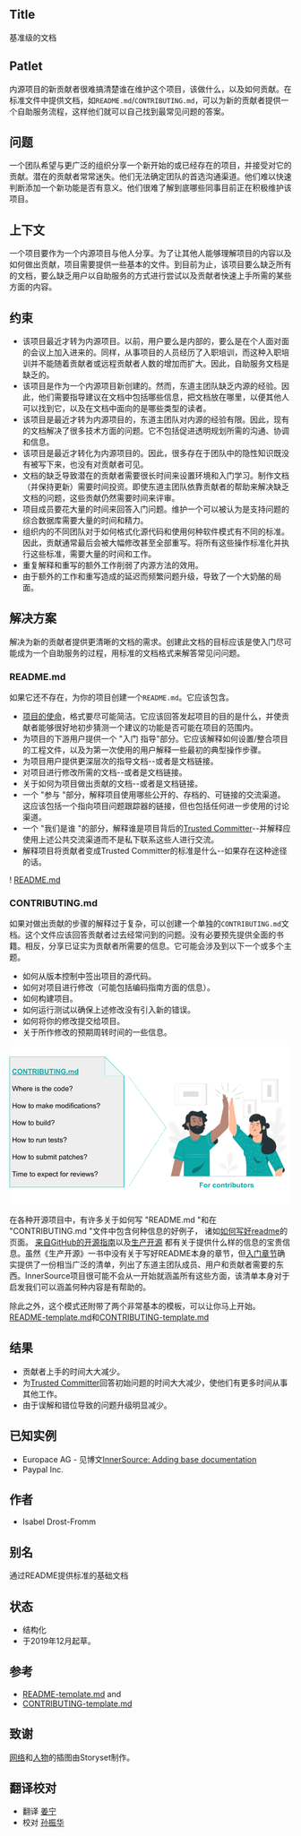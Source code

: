 ## Title

基准级的文档

## Patlet

内源项目的新贡献者很难搞清楚谁在维护这个项目，该做什么，以及如何贡献。在标准文件中提供文档，如`README.md`/`CONTRIBUTING.md`，可以为新的贡献者提供一个自助服务流程，这样他们就可以自己找到最常见问题的答案。

## 问题

一个团队希望与更广泛的组织分享一个新开始的或已经存在的项目，并接受对它的贡献。潜在的贡献者常常迷失。他们无法确定团队的首选沟通渠道。他们难以快速判断添加一个新功能是否有意义。他们很难了解到底哪些同事目前正在积极维护该项目。

## 上下文

一个项目要作为一个内源项目与他人分享。为了让其他人能够理解项目的内容以及如何做出贡献，项目需要提供一些基本的文件。到目前为止，该项目要么缺乏所有的文档，要么缺乏用户以自助服务的方式进行尝试以及贡献者快速上手所需的某些方面的内容。

## 约束

- 该项目最近才转为内源项目。以前，用户要么是内部的，要么是在个人面对面的会议上加入进来的。同样，从事项目的人员经历了入职培训，而这种入职培训并不能随着贡献者或远程贡献者人数的增加而扩大。因此，自助服务文档是缺乏的。
- 该项目是作为一个内源项目新创建的。然而，东道主团队缺乏内源的经验。因此，他们需要指导建议在文档中包括哪些信息，把文档放在哪里，以便其他人可以找到它，以及在文档中面向的是哪些类型的读者。
- 该项目是最近才转为内源项目的，东道主团队对内源的经验有限。因此，现有的文档解决了很多技术方面的问题。它不包括促进透明规划所需的沟通、协调和信息。
- 该项目是最近才转化为内源项目的。因此，很多存在于团队中的隐性知识既没有被写下来，也没有对贡献者可见。
- 文档的缺乏导致潜在的贡献者需要很长时间来设置环境和入门学习。制作文档（并保持更新）需要时间投资。即使东道主团队依靠贡献者的帮助来解决缺乏文档的问题，这些贡献仍然需要时间来评审。
- 项目成员要花大量的时间来回答入门问题。维护一个可以被认为是支持问题的综合数据库需要大量的时间和精力。
- 组织内的不同团队对于如何格式化源代码和使用何种软件模式有不同的标准。因此，贡献通常最后会被大幅修改甚至全部重写。将所有这些操作标准化并执行这些标准，需要大量的时间和工作。
- 重复解释和重写的额外工作削弱了内源方法的效用。
- 由于额外的工作和重写造成的延迟而频繁问题升级，导致了一个大奶酪的局面。

## 解决方案

解决为新的贡献者提供更清晰的文档的需求。创建此文档的目标应该是使入门尽可能成为一个自助服务的过程，用标准的文档格式来解答常见问问题。

### README.md

如果它还不存在，为你的项目创建一个`README.md`。它应该包含。

* [项目的使命](https://producingoss.com/en/producingoss.html#mission-statement)，格式要尽可能简洁。它应该回答发起项目的目的是什么，并使贡献者能够很好地初步猜测一个建议的功能是否可能在项目的范围内。
* 为项目的下游用户提供一个 "入门 指导"部分。它应该解释如何设置/整合项目的工程文件，以及为第一次使用的用户解释一些最初的典型操作步骤。
* 为项目用户提供更深层次的指导文档--或者是文档链接。
* 对项目进行修改所需的文档--或者是文档链接。
* 关于如何为项目做出贡献的文档--或者是文档链接。
* 一个 "参与 "部分，解释项目使用哪些公开的、存档的、可链接的交流渠道。这应该包括一个指向项目问题跟踪器的链接，但也包括任何进一步使用的讨论渠道。
* 一个 "我们是谁 "的部分，解释谁是项目背后的[Trusted Committer](./trusted-committer.md)--并解释应使用上述公共交流渠道而不是私下联系这些人进行交流。
* 解释项目将贡献者变成Trusted Committer的标准是什么--如果存在这种途径的话。

! [README.md](../../../assets/img/standard-base-documentation/README-for-users.png)

### CONTRIBUTING.md

如果对做出贡献的步骤的解释过于复杂，可以创建一个单独的`CONTRIBUTING.md`文档。这个文件应该回答贡献者过去经常问到的问题。没有必要预先提供全面的书籍。相反，分享已证实为贡献者所需要的信息。它可能会涉及到以下一个或多个主题。

* 如何从版本控制中签出项目的源代码。
* 如何对项目进行修改（可能包括编码指南方面的信息）。
* 如何构建项目。
* 如何运行测试以确保上述修改没有引入新的错误。
* 如何将你的修改提交给项目。
* 关于所作修改的预期周转时间的一些信息。

![CONTRIBUTING.md](../../../assets/img/standard-base-documentation/CONTRIBUTING-for-contributors.png)

在各种开源项目中，有许多关于如何写 "README.md "和在 "CONTRIBUTING.md "文件中包含何种信息的好例子，
诸如[如何写好readme](https://m.dotdev.co/how-to-write-a-readme-that-rocks-bc29f279611a)的页面。
[来自GitHub的开源指南](https://opensource.guide/)以及[生产开源](https://producingoss.com/en/producingoss.html)
都有关于提供什么样的信息的宝贵信息。虽然《生产开源》一书中没有关于写好README本身的章节，但[入门章节](https://producingoss.com/en/producingoss.html#starting-from-what-you-have)确实提供了一份相当广泛的清单，列出了东道主团队成员、用户和贡献者需要的东西。InnerSource项目很可能不会从一开始就涵盖所有这些方面，该清单本身对于启发我们可以涵盖何种内容是有帮助的。

除此之外，这个模式还附带了两个非常基本的模板，可以让你马上开始。[README-template.md](../templates/README-template.md)和[CONTRIBUTING-template.md](../templates/CONTRIBUTING-template.md)

## 结果

* 贡献者上手的时间大大减少。
* 为[Trusted Committer](./trusted-committer.md)回答初始问题的时间大大减少，使他们有更多时间从事其他工作。
* 由于误解和错位导致的问题升级明显减少。

## 已知实例

* Europace AG - 见博文[InnerSource: Adding base documentation](https://tech.europace.de/post/innersource-base-documentation/)
* Paypal Inc.

## 作者

* Isabel Drost-Fromm

## 别名

通过README提供标准的基础文档

## 状态

* 结构化
* 于2019年12月起草。

## 参考

* [README-template.md](../templates/README-template.md) and
* [CONTRIBUTING-template.md](../templates/CONTRIBUTING-template.md)

## 致谢

[网络](https://storyset.com/web)和[人物](https://storyset.com/people)的插图由Storyset制作。

## 翻译校对

* 翻译 [姜宁](https://github.com/willemjiang)
* 校对 [孙振华](https://github.com/sunzhh02)
